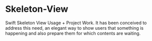 # Skeleton-View
Swift Skeleton View Usage + Project Work. It has been conceived to address this need, an elegant way to show users that something is happening and also prepare them for which contents are waiting. 
